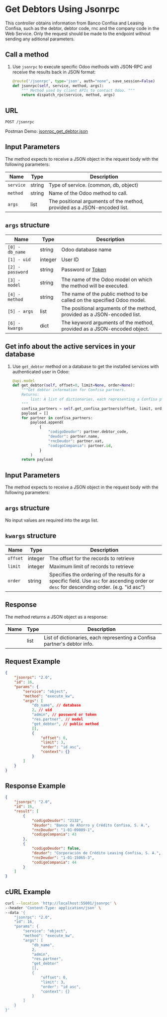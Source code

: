 Get Debtors Using Jsonrpc
===========================================

This controller obtains information from Banco Confisa and Leasing Confisa, such as the debtor, debtor code, rnc and the company code in the Web Service. Only the request should be made to the endpoint without sending any aditional parameters.

Call a method
-------------

1. Use `jsonrpc` to execute specific Odoo methods with JSON-RPC and receive the results back in JSON format:

    ```python
    @route('/jsonrpc', type='json', auth="none", save_session=False)
    def jsonrpc(self, service, method, args):
        """ Method used by client APIs to contact Odoo. """
        return dispatch_rpc(service, method, args)
    ```

## URL

```
POST /jsonrpc
```

Postman Demo: [jsonrpc_get_debtor.json](postman_collection.json)

## Input Parameters

The method expects to receive a JSON object in the request body with the following parameters:

| Name        | Type    | Description                                                                        |
|-------------|---------|------------------------------------------------------------------------------------|
| `service`   | string  | Type of service. (common, db, object)                                              |
| `method`    | string  | Name of the Odoo method to call.                                                   |
| `args`      | list    | The positional arguments of the method, provided as a JSON-encoded list.           |

## `args` structure

| Name                   | Type    | Description                                                                                                  |
|------------------------|---------|-------------------------------------------------------------------------|
| `[0] - db_name`        | string  | Odoo database name                                                      |
| `[1] - uid`            | integer | User ID                                                                 |
| `[2] - password`       | string  | Password or [Token](https://www.odoo.com/documentation/16.0/developer/reference/external_api.html#api-keys)|
| `[3] - model`          | string  | The name of the Odoo model on which the method will be executed.        |
| `[4] - method`         | string  | The name of the public method to be called on the specified Odoo model. |
| `[5] - args`           | list    | The positional arguments of the method, provided as a JSON-encoded list.|
| `[6] - kwargs`         | dict    | The keyword arguments of the method, provided as a JSON-encoded object. |

Get info about the active services in your database
-------------------------------------

1. Use `get_debtor` method on a database to get the installed services with authenticated user in Odoo:

    ```python
    @api.model
    def get_debtor(self, offset=0, limit=None, order=None):
        """Get debtor information for Confisa partners.
        Returns:
            list: A list of dictionaries, each representing a Confisa partner's debtor information.
        """
        confisa_partners = self.get_confisa_partners(offset, limit, order)
        payload = []
        for partner in confisa_partners:
            payload.append(
                {
                    "codigoDeudor": partner.debtor_code,
                    "deudor": partner.name,
                    "rncDeudor": partner.vat,
                    "codigoCompania": partner.id,
                }
            )
        return payload

    ```

## Input Parameters

The method expects to receive a JSON object in the request body with the following parameters:

## `args` structure

No input values are required into the args list.

## `kwargs` structure

| Name                   | Type    | Description                                                             |
|------------------------|---------|-------------------------------------------------------------------------|
| `offset`               | integer | The offset for the records to retrieve                                  |
| `limit`                | integer | Maximum limit of records to retrieve                                    |
| `order`                | string  | Specifies the ordering of the results for a specific field. Use `asc` for ascending order or `desc` for descending order. (e.g. "id asc") |

## Response

The method returns a JSON object as a response:

| Name                 | Type    | Description                                                               |
|----------------------|---------|---------------------------------------------------------------------------|
|                      | list    | List of dictionaries, each representing a Confisa partner's debtor info.  |

## Request Example

```json
{
    "jsonrpc": "2.0",
    "id": 16,
    "params": {
        "service": "object",
        "method": "execute_kw",
        "args": [
            "db_name", // database
            2, // uid
            "admin", // password or token
            "res.partner", // model
            "get_debtor", // public method
            [],
            {
                "offset": 0,
                "limit": 3,
                "order": "id asc",
                "context": {}
            }
        ]
    }
}
```

## Response Example

```json
{
    "jsonrpc": "2.0",
    "id": 16,
    "result": [
        {
            "codigoDeudor": "2132",
            "deudor": "Banco de Ahorro y Crédito Confisa, S. A.",
            "rncDeudor": "1-01-09009-1",
            "codigoCompania": 43
        },
        {
            "codigoDeudor": false,
            "deudor": "Corporación de Crédito Leasing Confisa, S. A.",
            "rncDeudor": "1-01-15065-3",
            "codigoCompania": 44
        }
    ]
}
```

## cURL Example

```bash
curl --location 'http://localhost:55001/jsonrpc' \
--header 'Content-Type: application/json' \
--data '{
    "jsonrpc": "2.0",
    "id": 16,
    "params": {
        "service": "object",
        "method": "execute_kw",
        "args": [
            "db_name", 
            2, 
            "admin", 
            "res.partner", 
            "get_debtor"
            [],
            {
                "offset": 0,
                "limit": 3,
                "order": "id asc",
                "context": {}
            }
        ]
    }
}'
```
